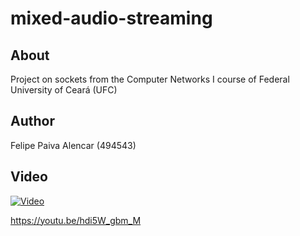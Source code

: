 # mixed-audio-streaming

## About

Project on sockets from the Computer Networks I course of Federal University of
Ceará (UFC)

## Author

Felipe Paiva Alencar (494543)

## Video

[![Video](https://yt-embed.herokuapp.com/embed?v=hdi5W_gbm_M)](https://www.youtube.com/watch?v=hdi5W_gbm_M "mixed-audio-streaming")

<https://youtu.be/hdi5W_gbm_M>